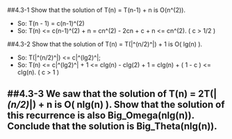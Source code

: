 ##4.3-1	Show that the solution of T(n) = T(n-1) + n is O(n^(2)).
- So:
		T(n - 1) = c(n-1)^(2)
- So:
		T(n) <= c(n-1)^(2) + n = cn^(2) - 2cn + c + n <= cn^(2).	(  c  >  1/2  )

##4.3-2	Show that the solution of T(n) = T(|^(n/2)^|) + 1 is O( lg(n) ).
- So:
		T(|^(n/2)^|) <= c|^(lg2)^|;
- So:
		T(n) <= c|^(lg2)^| + 1 <= clg(n) - clg(2) + 1 = clg(n) + ( 1 - c ) <= clg(n).	(  c  >  1  )

##4.3-3	We saw that the solution of T(n) = 2T(|_(n/2)_|) + n is O( nlg(n) ). Show that the solution of this recurrence is also Big_Omega(nlg(n)). Conclude that the solution is Big_Theta(nlg(n)).
-

